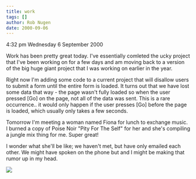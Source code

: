 ```yaml
---
title: work
tags: []
author: Rob Nugen
date: 2000-09-06
---
```


<p class=date>4:32 pm Wednesday 6 September 2000

<p>Work has been pretty great today.  I've essentially comleted the ucky
project that I've been working on for a few days and am moving back to a
version of the big huge giant project that I was working on earlier in the
year.

<p>Right now I'm adding some code to a current project that will disallow
users to submit a form until the entire form is loaded.  It turns out that
we have lost some data that way - the page wasn't fully loaded so when the
user pressed [Go] on the page, not all of the data was sent.  This is a rare
occurrence..  it would only happen if the user presses [Go] before the page
is loaded, which usually only takes a few seconds.

<p>Tomorrow I'm meeting a woman named Fiona for lunch to exchange music.  I
burned a copy of Poise Noir "Pity For The Self" for her and she's compiling
a jungle mix thing for me.  Super great!

<p>I wonder what she'll be like;  we haven't met, but have only emailed each
other.  We might have spoken on the phone but and I might be making that
rumor up in my head.

<p><img src="/images/rob/wL-ROB.gif">

